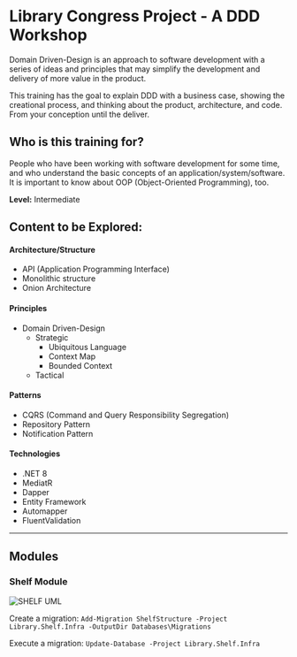 # Library Congress Project - A DDD Workshop

Domain Driven-Design is an approach to software development with a series of ideas and principles that may simplify the development and delivery of more value in the product.

This training has the goal to explain DDD with a business case, showing the creational process, and thinking about the product,  architecture, and code. From your conception until the deliver.

## Who is this training for?

People who have been working with software development for some time, and who understand the basic concepts of an application/system/software. It is important to know about OOP (Object-Oriented Programming), too.

__Level:__ Intermediate

## Content to be Explored:

#### Architecture/Structure

* API (Application Programming Interface)
* Monolithic structure
* Onion Architecture


#### Principles

* Domain Driven-Design
	* Strategic
		* Ubiquitous Language
		* Context Map
		* Bounded Context
	* Tactical

#### Patterns

* CQRS (Command and Query Responsibility Segregation)
* Repository Pattern
* Notification Pattern

#### Technologies

* .NET 8
* MediatR
* Dapper
* Entity Framework
* Automapper
* FluentValidation

---

## Modules

### Shelf Module
![SHELF UML](assets/images/shelfcontext.png)

Create a migration:
`Add-Migration ShelfStructure -Project Library.Shelf.Infra -OutputDir Databases\Migrations`

Execute a migration:
`Update-Database -Project Library.Shelf.Infra`